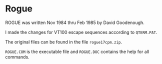 # Rogue

ROGUE was written Nov 1984 thru Feb 1985 by David Goodenough.

I made the changes for VT100 escape sequences according to ``QTERM.PAT``.

The original files can be found in the file ``rogue17cpm.zip``.

``ROGUE.COM`` is the executable file and ``ROGUE.DOC`` contains the help for all commands.

